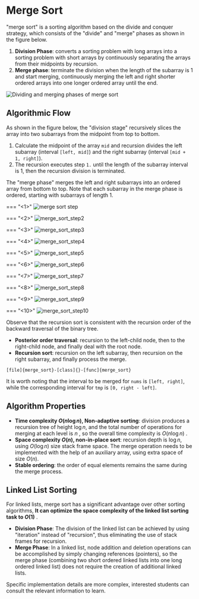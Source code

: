 # Merge Sort

"merge sort" is a sorting algorithm based on the divide and conquer strategy, which consists of the "divide" and "merge" phases as shown in the figure below.

1. **Division Phase**: converts a sorting problem with long arrays into a sorting problem with short arrays by continuously separating the arrays from their midpoints by recursion.
2. **Merge phase**: terminate the division when the length of the subarray is 1 and start merging, continuously merging the left and right shorter ordered arrays into one longer ordered array until the end.

![Dividing and merging phases of merge sort](merge_sort.assets/merge_sort_overview.png)

## Algorithmic Flow

As shown in the figure below, the "division stage" recursively slices the array into two subarrays from the midpoint from top to bottom.

1. Calculate the midpoint of the array `mid` and recursion divides the left subarray (interval `[left, mid]`) and the right subarray (interval `[mid + 1, right]`).
2. The recursion executes step `1.` until the length of the subarray interval is 1, then the recursion division is terminated.

The "merge phase" merges the left and right subarrays into an ordered array from bottom to top. Note that each subarray in the merge phase is ordered, starting with subarrays of length 1.

=== "<1>"
    ![merge sort step](merge_sort.assets/merge_sort_step1.png)

=== "<2>"
    ![merge_sort_step2](merge_sort.assets/merge_sort_step2.png)

=== "<3>"
    ![merge_sort_step3](merge_sort.assets/merge_sort_step3.png)

=== "<4>"
    ![merge_sort_step4](merge_sort.assets/merge_sort_step4.png)

=== "<5>"
    ![merge_sort_step5](merge_sort.assets/merge_sort_step5.png)

=== "<6>"
    ![merge_sort_step6](merge_sort.assets/merge_sort_step6.png)

=== "<7>"
    ![merge_sort_step7](merge_sort.assets/merge_sort_step7.png)

=== "<8>"
    ![merge_sort_step8](merge_sort.assets/merge_sort_step8.png)

=== "<9>"
    ![merge_sort_step9](merge_sort.assets/merge_sort_step9.png)

=== "<10>"
    ![merge_sort_step10](merge_sort.assets/merge_sort_step10.png)

Observe that the recursion sort is consistent with the recursion order of the backward traversal of the binary tree.

- **Posterior order traversal**: recursion to the left-child node, then to the right-child node, and finally deal with the root node.
- **Recursion sort**: recursion on the left subarray, then recursion on the right subarray, and finally process the merge.

```src
[file]{merge_sort}-[class]{}-[func]{merge_sort}
```

It is worth noting that the interval to be merged for `nums` is `[left, right]`, while the corresponding interval for `tmp` is `[0, right - left]`.

## Algorithm Properties

- **Time complexity $O(n \log n)$, Non-adaptive sorting**: division produces a recursion tree of height $\log n$, and the total number of operations for merging at each level is $n$ , so the overall time complexity is $O(n \log n)$ .
- **Space complexity $O(n)$, non-in-place sort**: recursion depth is $\log n$, using $O(\log n)$ size stack frame space. The merge operation needs to be implemented with the help of an auxiliary array, using extra space of size $O(n)$.
- **Stable ordering**: the order of equal elements remains the same during the merge process.

## Linked List Sorting

For linked lists, merge sort has a significant advantage over other sorting algorithms, **It can optimize the space complexity of the linked list sorting task to $O(1)$** .

- **Division Phase**: The division of the linked list can be achieved by using "iteration" instead of "recursion", thus eliminating the use of stack frames for recursion.
- **Merge Phase**: In a linked list, node addition and deletion operations can be accomplished by simply changing references (pointers), so the merge phase (combining two short ordered linked lists into one long ordered linked list) does not require the creation of additional linked lists.

Specific implementation details are more complex, interested students can consult the relevant information to learn.
